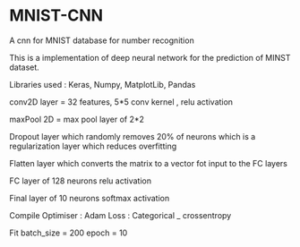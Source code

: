 # MNIST-CNN
A cnn for MNIST database for number recognition



This is a implementation of deep neural network for the prediction of MINST dataset.

Libraries used : Keras, Numpy, MatplotLib, Pandas

conv2D layer = 32 features, 5*5 conv kernel , relu activation

maxPool 2D = max pool layer of 2*2

Dropout layer which randomly removes 20% of neurons which is a regularization layer which reduces overfitting 

Flatten layer which converts the matrix to a vector fot input to the FC layers

FC layer of 128 neurons relu activation

Final layer of 10 neurons softmax activation

Compile 
Optimiser : Adam
Loss : Categorical _ crossentropy

Fit
batch_size = 200
epoch = 10
